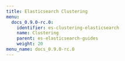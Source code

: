 ```yaml
---
title: Elasticsearch Clustering
menu:
  docs_0.9.0-rc.0:
    identifier: es-clustering-elasticsearch
    name: Clustering
    parent: es-elasticsearch-guides
    weight: 20
menu_name: docs_0.9.0-rc.0
---
```


